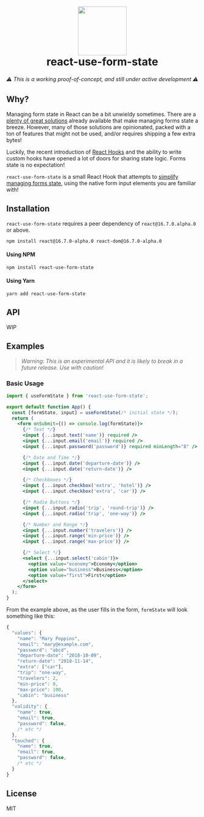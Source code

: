 <h1 align="center">
  <img src="https://user-images.githubusercontent.com/2100222/47732577-e00e9280-dc3c-11e8-9f2f-dd290b29fd35.png" width="128">
  <br>
  react-use-form-state
</h1>
<h6 align="center">⚠️ This is a working proof-of-concept, and still under active development ⚠️</h6>

## Why?

Managing form state in React can be a bit unwieldy sometimes. There are a [plenty of great solutions](https://www.npmjs.com/search?q=react%20forms&ranking=popularity) already available that make managing forms state a breeze. However, many of those solutions are opinionated, packed with a ton of features that might not be used, and/or requires shipping a few extra bytes!

Luckily, the recent introduction of [React Hooks](https://reactjs.org/docs/hooks-intro.html) and the ability to write custom hooks have opened a lot of doors for sharing state logic. Forms state is no expectation!

`react-use-form-state` is a small React Hook that attempts to [simplify managing forms state](#example), using the native form input elements you are familiar with!

## Installation

`react-use-form-state` requires a peer dependency of `react@16.7.0.alpha.0` or above.

```
npm install react@16.7.0-alpha.0 react-dom@16.7.0-alpha.0
```

#### Using NPM

```
npm install react-use-form-state
```

#### Using Yarn

```
yarn add react-use-form-state
```

## API

WIP

## Examples

> _Warning: This is an experimental API and it is likely to break in a future release. Use with caution!_

### Basic Usage

```jsx
import { useFormState } from 'react-use-form-state';

export default function App() {
  const [formState, input] = useFormState(/* initial state */);
  return (
    <form onSubmit={() => console.log(formState)}>
      {/* Text */}
      <input {...input.text('name')} required />
      <input {...input.email('email')} required />
      <input {...input.password('password')} required minLength="8" />

      {/* Date and Time */}
      <input {...input.date('departure-date')} />
      <input {...input.date('return-date')} />

      {/* Checkboxes */}
      <input {...input.checkbox('extra', 'hotel')} />
      <input {...input.checkbox('extra', 'car')} />

      {/* Radio Buttons */}
      <input {...input.radio('trip', 'round-trip')} />
      <input {...input.radio('trip', 'one-way')} />

      {/* Number and Range */}
      <input {...input.number('travelers')} />
      <input {...input.range('min-price')} />
      <input {...input.range('max-price')} />

      {/* Select */}
      <select {...input.select('cabin')}>
        <option value="economy">Economy</option>
        <option value="business">Business</option>
        <option value="first">First</option>
      </select>
    </form>
  );
}
```

From the example above, as the user fills in the form, `formState` will look something like this:

```js
{
  "values": {
    "name": "Mary Poppins",
    "email": "mary@example.com",
    "password": "abcd",
    "departure-date": "2018-10-09",
    "return-date": "2018-11-14",
    "extra": ["car"],
    "trip": "one-way",
    "travelers": 2,
    "min-price": 0,
    "max-price": 100,
    "cabin": "business"
  },
  "validity": {
    "name": true,
    "email": true,
    "password": false,
    /* etc */
  },
  "touched": {
    "name": true,
    "email": true,
    "password": false,
    /* etc */
  }
}
```

## License

MIT
